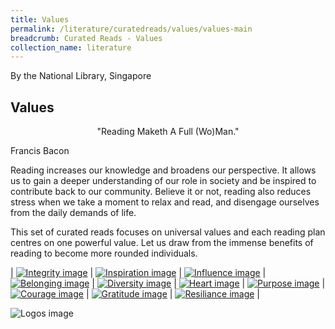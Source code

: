 ```yaml
---
title: Values
permalink: /literature/curatedreads/values/values-main
breadcrumb: Curated Reads - Values
collection_name: literature
---
```


By the National Library, Singapore

## **Values**

<p style="text-align:center;">"Reading Maketh A Full (Wo)Man."

Francis Bacon</p>
 
Reading increases our knowledge and broadens our perspective. It allows us to gain a deeper understanding of our role in society and be inspired to contribute back to our community. Believe it or not, reading also reduces stress when we take a moment to relax and read, and disengage ourselves from the daily demands of life.
 
This set of curated reads focuses on universal values and each reading plan centres on one powerful value. Let us draw from the immense benefits of reading to become more rounded individuals.

| [![Integrity image](/images/literature/curatedreads/values/Integrity-square.jpg)](/literature/curatedreads/values/integrity) | [![Inspiration image](/images/literature/curatedreads/values/Inspiration-square.jpg)](/literature/curatedreads/values/inspiration) | [![Influence image](/images/literature/curatedreads/values/Influence-square.jpg)](/literature/curatedreads/values/influence) | [![Belonging image](/images/literature/curatedreads/values/Belonging-square.jpg)](/literature/curatedreads/values/belonging)
| [![Diversity image](/images/literature/curatedreads/values/Diversity-square.jpg)](/literature/curatedreads/values/diversity) | [![Heart image](/images/literature/curatedreads/values/Heart-square.jpg)](/literature/curatedreads/values/heart) | [![Purpose image](/images/literature/curatedreads/values/Purpose-square.jpg)](/literature/curatedreads/values/purpose) | [![Courage image](/images/literature/curatedreads/values/Courage-square.jpg)](/literature/curatedreads/values/courage)
| [![Gratitude image](/images/literature/curatedreads/values/Gratitude-banner.jpg)](/literature/curatedreads/values/gratitude) | [![Resiliance image](/images/literature/curatedreads/values/Resilience-banner.jpg)](/literature/curatedreads/values/resilience) |

![Logos image](/images/literature/curatedreads/logos-updated.jpeg)